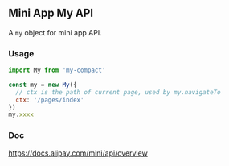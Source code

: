 ## Mini App My API

A `my` object for mini app API.

### Usage

```javascript
import My from 'my-compact'

const my = new My({
  // ctx is the path of current page, used by my.navigateTo
  ctx: '/pages/index'
})
my.xxxx
```

### Doc

https://docs.alipay.com/mini/api/overview
